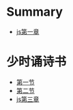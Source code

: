 # Summary
- [js第一章](./js/dididi.md)
# 少时诵诗书
 - [第一节](./js/first.md)
 - [第二节](./js/se.md)
- [js第三章](./js/dier.md)
